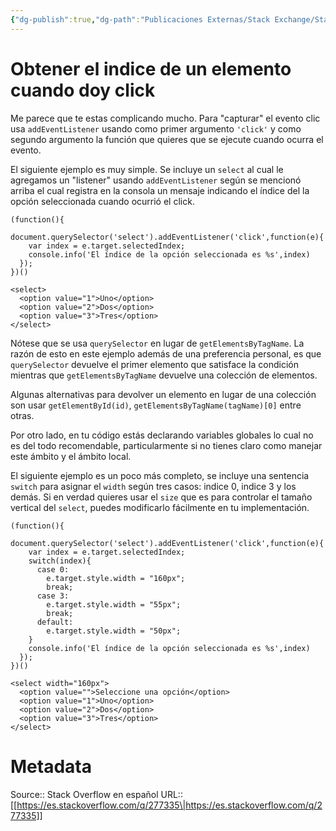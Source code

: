 ```yaml
---
{"dg-publish":true,"dg-path":"Publicaciones Externas/Stack Exchange/Stack Overflow en español/es.stackoverflow.com-277335.md","permalink":"/publicaciones-externas/stack-exchange/stack-overflow-en-espanol/es-stackoverflow-com-277335/","title":"Obtener el indice de un elemento cuando doy click","hide":true,"noteIcon":"\"0\"","created":"2024-04-03T12:49:10.506-06:00","updated":"2024-04-05T16:43:55.520-06:00"}
---
```


# Obtener el indice de un elemento cuando doy click

Me parece que te estas complicando mucho. Para "capturar" el evento clic usa `addEventListener` usando como primer argumento `'click'` y como segundo argumento la función que quieres que se ejecute cuando ocurra el evento.

El siguiente ejemplo es muy simple. Se incluye un `select` al cual le agregamos un "listener" usando `addEventListener` según se mencionó arriba el cual registra en la consola un mensaje indicando el índice del la opción seleccionada cuando ocurrió el click.

<!-- begin snippet: js hide: false console: true babel: false -->

<!-- language: lang-js -->

    (function(){
      document.querySelector('select').addEventListener('click',function(e){
        var index = e.target.selectedIndex;
        console.info('El índice de la opción seleccionada es %s',index)
      });
    })()

<!-- language: lang-html -->

    <select>
      <option value="1">Uno</option>
      <option value="2">Dos</option>
      <option value="3">Tres</option>
    </select>

<!-- end snippet -->

Nótese que se usa `querySelector` en lugar de `getElementsByTagName`. La razón de esto en este ejemplo además de una preferencia personal, es que `querySelector` devuelve el primer elemento que satisface la condición mientras que `getElementsByTagName` devuelve una colección de elementos.

Algunas alternativas para devolver un elemento en lugar de una colección son  usar `getElementById(id)`, `getElementsByTagName(tagName)[0]` entre otras.

Por otro lado, en tu código estás declarando variables globales lo cual no es del todo recomendable, particularmente si no tienes claro como manejar este ámbito y el ámbito local.

El siguiente ejemplo es un poco más completo, se incluye una sentencia `switch` para asignar el `width` según tres casos: indice 0, indice 3 y los demás. Si en verdad quieres usar el `size` que es para controlar el tamaño vertical del `select`, puedes modificarlo fácilmente en tu implementación.
 
<!-- begin snippet: js hide: false console: true babel: false -->

<!-- language: lang-js -->

    (function(){
      document.querySelector('select').addEventListener('click',function(e){
        var index = e.target.selectedIndex;
        switch(index){
          case 0:
            e.target.style.width = "160px";
            break;
          case 3: 
            e.target.style.width = "55px";
            break;
          default:
            e.target.style.width = "50px";  
        }
        console.info('El índice de la opción seleccionada es %s',index)
      });
    })()

<!-- language: lang-html -->

    <select width="160px">
      <option value="">Seleccione una opción</option>
      <option value="1">Uno</option>
      <option value="2">Dos</option>
      <option value="3">Tres</option>
    </select>

<!-- end snippet -->





# Metadata
Source:: Stack Overflow en español
URL:: [[https://es.stackoverflow.com/q/277335\|https://es.stackoverflow.com/q/277335]]

